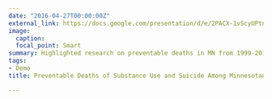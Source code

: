 ```yaml
---
date: "2016-04-27T00:00:00Z"
external_link: https://docs.google.com/presentation/d/e/2PACX-1vScyUPtnzK29XLwB-uqjSIYOesXa05KuQo6DCZJMytR1SqR5Lkut5BIR5-gjzmREo5EfVf8Fs3N4VzZ/pub?start=false&loop=false&delayms=3000
image:
  caption: 
  focal_point: Smart
summary: Highlighted research on preventable deaths in MN from 1999-2019 
tags:
- Demo
title: Preventable Deaths of Substance Use and Suicide Among Minnesotans, 1999-2019

---
```

